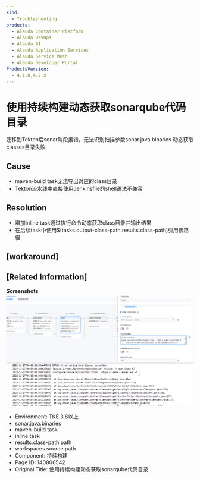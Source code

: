 ```yaml
---
kind:
  - Troubleshooting
products:
  - Alauda Container Platform
  - Alauda DevOps
  - Alauda AI
  - Alauda Application Services
  - Alauda Service Mesh
  - Alauda Developer Portal
ProductsVersion:
  - 4.1.0,4.2.x
---
```

<!-- A type of document that involves encountering a fault, diagnosing it, performing root cause analysis, and providing solutions. -->

# 使用持续构建动态获取sonarqube代码目录

迁移到Tekton后sonar阶段报错，无法识别扫描参数sonar.java.binaries 动态获取classes目录失败

## Cause
- maven-build task无法导出对应的class目录
- Tekton流水线中直接使用Jenkinsfile的shell语法不兼容

## Resolution
- 增加inline task通过执行命令动态获取class目录并输出结果
- 在后续task中使用$(tasks.output-class-path.results.class-path)引用该路径

## [workaround]

## [Related Information]
**Screenshots**
![](assets/shi-yong-chi-xu-gou-jian-dong-tai-huo-qu-sonarqubedai-ma-mu-lu/image2023-3-7_14-4-9.png)
![](assets/shi-yong-chi-xu-gou-jian-dong-tai-huo-qu-sonarqubedai-ma-mu-lu/image2023-3-7_14-3-50.png)
- Environment: TKE 3.8以上
- sonar.java.binaries
- maven-build task
- inline task
- results.class-path.path
- workspaces.source.path
- Component: 持续构建
- Page ID: 140806542
- Original Title: 使用持续构建动态获取sonarqube代码目录

